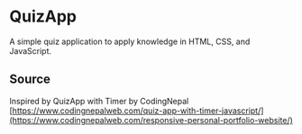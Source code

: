 # QuizApp
A simple quiz application to apply knowledge in HTML, CSS, and JavaScript.

## Source
Inspired by QuizApp with Timer by CodingNepal
[https://www.codingnepalweb.com/quiz-app-with-timer-javascript/](https://www.codingnepalweb.com/responsive-personal-portfolio-website/)

<!--For Learning Purposes Only-->
